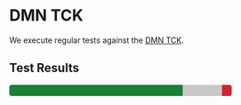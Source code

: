 # DMN TCK

We execute regular tests against the [DMN TCK](https://github.com/dmn-tck/tck).

## Test Results

[![DMN TCK test results](./tck-results.svg)](https://github.com/nikku/feelin/actions/workflows/CI.yml?query=branch%3Amain)

